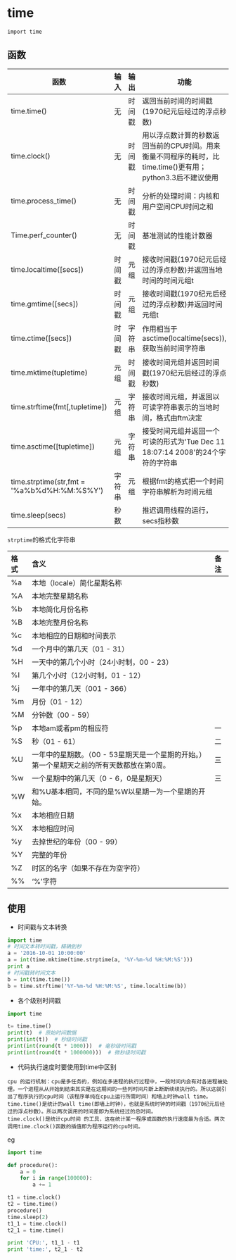 # time

```
import time
```

## 函数

| 函数                                        | 输入   | 输出   | 功能                                                         |
| ------------------------------------------- | ------ | ------ | ------------------------------------------------------------ |
| time.time()                                 | 无     | 时间戳 | 返回当前时间的时间戳(1970纪元后经过的浮点秒数)               |
| time.clock()                                | 无     | 时间戳 | 用以浮点数计算的秒数返回当前的CPU时间。用来衡量不同程序的耗时，比time.time()更有用；python3.3后不建议使用 |
| time.process_time()                         | 无     | 时间戳 | 分析的处理时间：内核和用户空间CPU时间之和                    |
| Time.perf_counter()                         | 无     | 时间戳 | 基准测试的性能计数器                                         |
| time.localtime([secs])                      | 时间戳 | 元组   | 接收时间戳(1970纪元后经过的浮点秒数)并返回当地时间的时间元组t |
| time.gmtime([secs])                         | 时间戳 | 元组   | 接收时间戳(1970纪元后经过的浮点秒数)并返回时间元组t          |
| time.ctime([secs])                          | 时间戳 | 字符串 | 作用相当于asctime(localtime(secs)),获取当前时间字符串        |
| time.mktime(tupletime)                      | 元组   | 时间戳 | 接收时间元组并返回时间戳(1970纪元后经过的浮点秒数)           |
| time.strftime(fmt[,tupletime])              | 元组   | 字符串 | 接收时间元组，并返回以可读字符串表示的当地时间，格式由ftm决定 |
| time.asctime([tupletime])                   | 元组   | 字符串 | 接受时间元组并返回一个可读的形式为'Tue Dec 11 18:07:14 2008'的24个字符的字符串 |
| time.strptime(str,fmt = '%a%b%d%H:%M:%S%Y') | 字符串 | 元组   | 根据fmt的格式把一个时间字符串解析为时间元组                  |
| time.sleep(secs)                            | 秒数   |        | 推迟调用线程的运行，secs指秒数                               |

`strptime`的格式化字符串

| 格式 | 含义                                                         | 备注 |
| :--- | :----------------------------------------------------------- | :--- |
| %a   | 本地（locale）简化星期名称                                   |      |
| %A   | 本地完整星期名称                                             |      |
| %b   | 本地简化月份名称                                             |      |
| %B   | 本地完整月份名称                                             |      |
| %c   | 本地相应的日期和时间表示                                     |      |
| %d   | 一个月中的第几天（01 - 31）                                  |      |
| %H   | 一天中的第几个小时（24小时制，00 - 23）                      |      |
| %I   | 第几个小时（12小时制，01 - 12）                              |      |
| %j   | 一年中的第几天（001 - 366）                                  |      |
| %m   | 月份（01 - 12）                                              |      |
| %M   | 分钟数（00 - 59）                                            |      |
| %p   | 本地am或者pm的相应符                                         | 一   |
| %S   | 秒（01 - 61）                                                | 二   |
| %U   | 一年中的星期数。（00 - 53星期天是一个星期的开始。）第一个星期天之前的所有天数都放在第0周。 | 三   |
| %w   | 一个星期中的第几天（0 - 6，0是星期天）                       | 三   |
| %W   | 和%U基本相同，不同的是%W以星期一为一个星期的开始。           |      |
| %x   | 本地相应日期                                                 |      |
| %X   | 本地相应时间                                                 |      |
| %y   | 去掉世纪的年份（00 - 99）                                    |      |
| %Y   | 完整的年份                                                   |      |
| %Z   | 时区的名字（如果不存在为空字符）                             |      |
| %%   | ‘%'字符                                                      |      |

## 使用

- 时间戳与文本转换

```python
import time
# 时间文本转时间戳，精确到秒
a = '2016-10-01 10:00:00'
a = int(time.mktime(time.strptime(a, '%Y-%m-%d %H:%M:%S')))
print a
# 时间戳转时间文本
b = int(time.time())
b = time.strftime('%Y-%m-%d %H:%M:%S', time.localtime(b))
```

- 各个级别时间戳

```python
import time

t= time.time()
print(t)  # 原始时间数据
print(int(t))  # 秒级时间戳
print(int(round(t * 1000)))  # 毫秒级时间戳
print(int(round(t * 1000000)))  # 微秒级时间戳
```

- 代码执行速度时要使用到time中区别

```
cpu 的运行机制：cpu是多任务的，例如在多进程的执行过程中，一段时间内会有对各进程被处理。一个进程从从开始到结束其实是在这期间的一些列时间片断上断断续续执行的。所以这就引出了程序执行的cpu时间（该程序单纯在cpu上运行所需时间）和墙上时钟wall time。
time.time()是统计的wall time(即墙上时钟)，也就是系统时钟的时间戳（1970纪元后经过的浮点秒数）。所以两次调用的时间差即为系统经过的总时间。
time.clock()是统计cpu时间 的工具，这在统计某一程序或函数的执行速度最为合适。两次调用time.clock()函数的插值即为程序运行的cpu时间。
```

eg

```python
import time

def procedure():
    a = 0
    for i in range(100000):
        a += 1

t1 = time.clock()
t2 = time.time()
procedure()
time.sleep(2)
t1_1 = time.clock()
t2_1 = time.time()

print 'CPU:', t1_1 - t1
print 'time:', t2_1 - t2 
```

